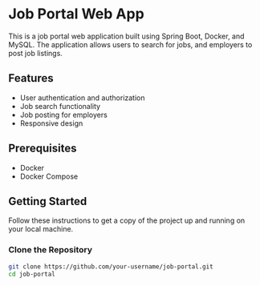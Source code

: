 # Job Portal Web App

This is a job portal web application built using Spring Boot, Docker, and MySQL. The application allows users to search for jobs, and employers to post job listings.

## Features

- User authentication and authorization
- Job search functionality
- Job posting for employers
- Responsive design

## Prerequisites

- Docker
- Docker Compose

## Getting Started

Follow these instructions to get a copy of the project up and running on your local machine.

### Clone the Repository

```bash
git clone https://github.com/your-username/job-portal.git
cd job-portal
